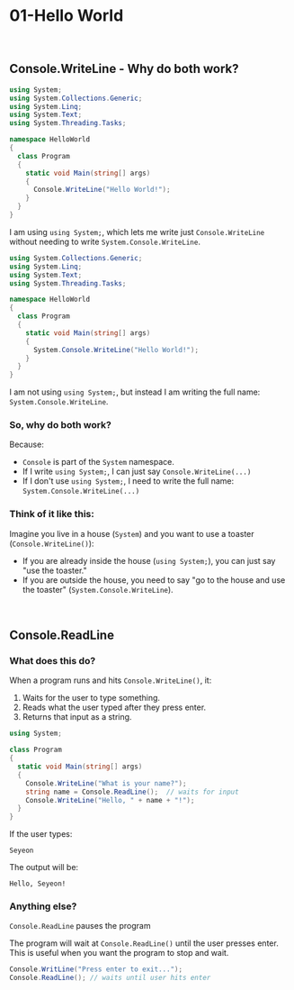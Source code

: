 # 01-Hello World

<br>

## Console.WriteLine - Why do both work?

```csharp
using System;
using System.Collections.Generic;
using System.Linq;
using System.Text;
using System.Threading.Tasks;

namespace HelloWorld
{
  class Program
  {
    static void Main(string[] args)
    {
      Console.WriteLine("Hello World!");
    }
  }
}
```

I am using `using System;`, which lets me write just `Console.WriteLine` without needing to write `System.Console.WriteLine`.

```csharp
using System.Collections.Generic;
using System.Linq;
using System.Text;
using System.Threading.Tasks;

namespace HelloWorld
{
  class Program
  {
    static void Main(string[] args)
    {
      System.Console.WriteLine("Hello World!");
    }
  }
}
```

I am not using `using System;`, but instead I am writing the full name: `System.Console.WriteLine`.

### So, why do both work?

Because:
- `Console` is part of the `System` namespace.
- If I write `using System;`, I can just say `Console.WriteLine(...)`
- If I don't use `using System;`, I need to write the full name: `System.Console.WriteLine(...)`

### Think of it like this:

Imagine you live in a house (`System`) and you want to use a toaster (`Console.WriteLine()`):
- If you are already inside the house (`using System;`), you can just say "use the toaster."
- If you are outside the house, you need to say "go to the house and use the toaster" (`System.Console.WriteLine`).

<br>

## Console.ReadLine

### What does this do?

When a program runs and hits `Console.WriteLine()`, it:
1. Waits for the user to type something.
2. Reads what the user typed after they press enter.
3. Returns that input as a string.

```csharp
using System;

class Program
{
  static void Main(string[] args)
  {
    Console.WriteLine("What is your name?");
    string name = Console.ReadLine();  // waits for input
    Console.WriteLine("Hello, " + name + "!");
  }
}
```

If the user types:
```
Seyeon
```

The output will be:
```
Hello, Seyeon!
```

### Anything else?

`Console.ReadLine` pauses the program

The program will wait at `Console.ReadLine()` until the user presses enter. This is useful when you want the program to stop and wait.

```csharp
Console.WritLine("Press enter to exit...");
Console.ReadLine(); // waits until user hits enter
```
